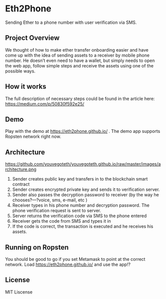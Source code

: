 # Eth2Phone
Sending Ether to a phone number with user verification via SMS.

## Project Overview
We thought of how to make ether transfer onboarding easier and have come up with the idea of sending assets to a receiver by mobile phone number. He doesn’t even need to have a wallet, but simply needs to open the web app, follow simple steps and receive the assets using one of the possible ways.

## How it works
The full description of necessary steps could be found in the article here:
https://medium.com/p/50830f592e25/

## Demo
Play with the demo at https://eth2phone.github.io/ . The demo app supports Ropsten network right now.

## Architecture
https://github.com/youvegoteth/youvegoteth.github.io/raw/master/images/architecture.png
1. Sender creates public key and transfers in to the blockchain smart contract
2. Sender creates encrypted private key and sends it to verification server.
3. Sender also passes the decryption password to receiver (by the way he chooses?—?voice, sms, e-mail, etc )
4. Receiver types in his phone number and decryption password. The phone verification request is sent to server.
5. Server returns the verification code via SMS to the phone entered
6. Receiver gets the code from SMS and types it in 
7. If the code is correct, the transaction is executed and he receives his assets.

## Running on Ropsten
You should be good to go if you set Metamask to point at the correct network.
Load https://eth2phone.github.io/ and use the app!?

## License
MIT Liscense 
